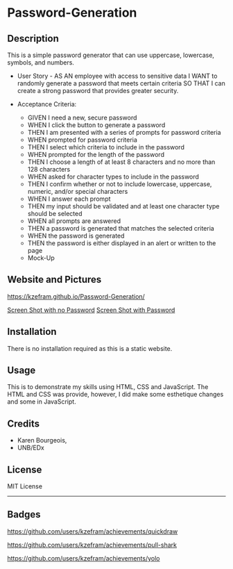 # Password-Generation

## Description

This is a simple password generator that can use uppercase, lowercase, symbols, and numbers.

- User Story - AS AN employee with access to sensitive data
  I WANT to randomly generate a password that meets certain criteria
  SO THAT I can create a strong password that provides greater security.

- Acceptance Criteria:

  - GIVEN I need a new, secure password
  - WHEN I click the button to generate a password
  - THEN I am presented with a series of prompts for password criteria
  - WHEN prompted for password criteria
  - THEN I select which criteria to include in the password
  - WHEN prompted for the length of the password
  - THEN I choose a length of at least 8 characters and no more than 128 characters
  - WHEN asked for character types to include in the password
  - THEN I confirm whether or not to include lowercase, uppercase, numeric, and/or special characters
  - WHEN I answer each prompt
  - THEN my input should be validated and at least one character type should be selected
  - WHEN all prompts are answered
  - THEN a password is generated that matches the selected criteria
  - WHEN the password is generated
  - THEN the password is either displayed in an alert or written to the page
  - Mock-Up

## Website and Pictures

https://kzefram.github.io/Password-Generation/

[Screen Shot with no Password](Assets/Screenshot-nopass.png)
[Screen Shot with Password](Assets/Screenshot-withPass.png)

## Installation

There is no installation required as this is a static website.

## Usage

This is to demonstrate my skills using HTML, CSS and JavaScript. The HTML and CSS was provide, however, I did make some esthetique changes and some in JavaScript.

## Credits

- Karen Bourgeois,
- UNB/EDx

## License

MIT License

---

## Badges

https://github.com/users/kzefram/achievements/quickdraw

https://github.com/users/kzefram/achievements/pull-shark

https://github.com/users/kzefram/achievements/yolo
